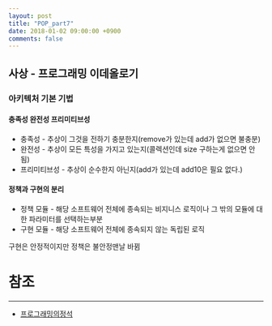 ```yaml
---
layout: post
title: "POP_part7"
date: 2018-01-02 09:00:00 +0900
comments: false
---
```


## 사상 - 프로그래밍 이데올로기

### 아키텍처 기본 기법

#### 충족성 완전성 프리미티브성

* 충족성 - 추상이 그것을 전하기 충분한지(remove가 있는데 add가 없으면 불충분)
* 완전성 - 추상이 모든 특성을 가지고 있는지(콜렉션인데 size 구하는게 없으면 안됨)
* 프리미티브성 - 추상이 순수한지 아닌지(add가 있는데 add10은 필요 없다.)

#### 정책과 구현의 분리

* 정책 모듈 - 해당 소프트웨어 전체에 종속되는 비지니스 로직이나 그 밖의 모듈에 대한 파라미터를 선택하는부분
* 구현 모듈 - 해당 소프트웨어 전체에 종속되지 않는 독립된 로직

구현은 안정적이지만 정책은 불안정맨날 바뀜


# 참조 
-----
* [프로그래밍의정석](http://www.yes24.com/24/Goods/55254076?Acode=101)
